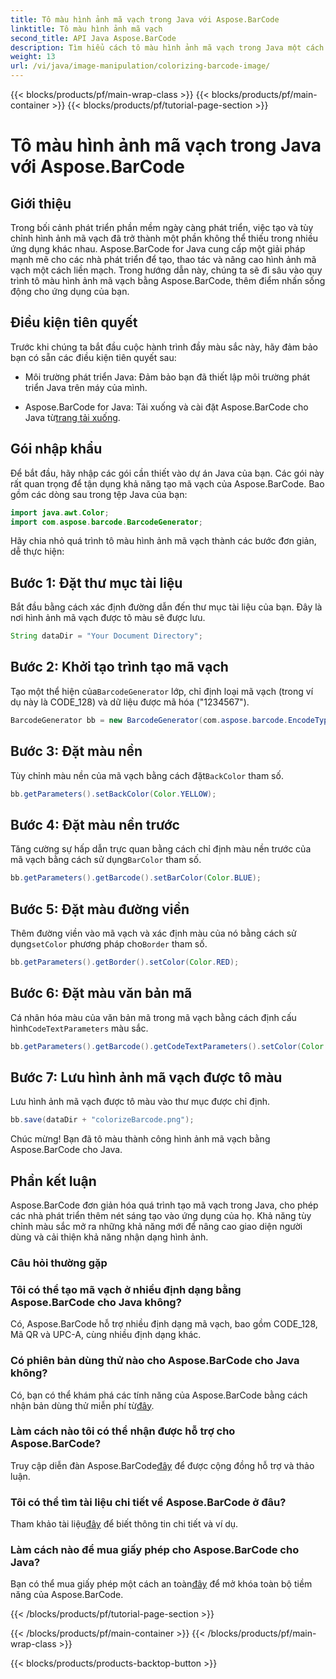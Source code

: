 ```yaml
---
title: Tô màu hình ảnh mã vạch trong Java với Aspose.BarCode
linktitle: Tô màu hình ảnh mã vạch
second_title: API Java Aspose.BarCode
description: Tìm hiểu cách tô màu hình ảnh mã vạch trong Java một cách dễ dàng bằng Aspose.BarCode. Hãy làm theo hướng dẫn từng bước của chúng tôi để có được kết quả sống động và hấp dẫn về mặt hình ảnh.
weight: 13
url: /vi/java/image-manipulation/colorizing-barcode-image/
---
```


{{< blocks/products/pf/main-wrap-class >}}
{{< blocks/products/pf/main-container >}}
{{< blocks/products/pf/tutorial-page-section >}}

# Tô màu hình ảnh mã vạch trong Java với Aspose.BarCode


## Giới thiệu

Trong bối cảnh phát triển phần mềm ngày càng phát triển, việc tạo và tùy chỉnh hình ảnh mã vạch đã trở thành một phần không thể thiếu trong nhiều ứng dụng khác nhau. Aspose.BarCode for Java cung cấp một giải pháp mạnh mẽ cho các nhà phát triển để tạo, thao tác và nâng cao hình ảnh mã vạch một cách liền mạch. Trong hướng dẫn này, chúng ta sẽ đi sâu vào quy trình tô màu hình ảnh mã vạch bằng Aspose.BarCode, thêm điểm nhấn sống động cho ứng dụng của bạn.

## Điều kiện tiên quyết

Trước khi chúng ta bắt đầu cuộc hành trình đầy màu sắc này, hãy đảm bảo bạn có sẵn các điều kiện tiên quyết sau:

- Môi trường phát triển Java: Đảm bảo bạn đã thiết lập môi trường phát triển Java trên máy của mình.

-  Aspose.BarCode for Java: Tải xuống và cài đặt Aspose.BarCode cho Java từ[trang tải xuống](https://releases.aspose.com/barcode/java/).

## Gói nhập khẩu

Để bắt đầu, hãy nhập các gói cần thiết vào dự án Java của bạn. Các gói này rất quan trọng để tận dụng khả năng tạo mã vạch của Aspose.BarCode. Bao gồm các dòng sau trong tệp Java của bạn:

```java
import java.awt.Color;
import com.aspose.barcode.BarcodeGenerator;
```

Hãy chia nhỏ quá trình tô màu hình ảnh mã vạch thành các bước đơn giản, dễ thực hiện:

## Bước 1: Đặt thư mục tài liệu

Bắt đầu bằng cách xác định đường dẫn đến thư mục tài liệu của bạn. Đây là nơi hình ảnh mã vạch được tô màu sẽ được lưu.

```java
String dataDir = "Your Document Directory";
```

## Bước 2: Khởi tạo trình tạo mã vạch

 Tạo một thể hiện của`BarcodeGenerator` lớp, chỉ định loại mã vạch (trong ví dụ này là CODE_128) và dữ liệu được mã hóa ("1234567").

```java
BarcodeGenerator bb = new BarcodeGenerator(com.aspose.barcode.EncodeTypes.CODE_128, "1234567");
```

## Bước 3: Đặt màu nền

 Tùy chỉnh màu nền của mã vạch bằng cách đặt`BackColor` tham số.

```java
bb.getParameters().setBackColor(Color.YELLOW);
```

## Bước 4: Đặt màu nền trước

 Tăng cường sự hấp dẫn trực quan bằng cách chỉ định màu nền trước của mã vạch bằng cách sử dụng`BarColor` tham số.

```java
bb.getParameters().getBarcode().setBarColor(Color.BLUE);
```

## Bước 5: Đặt màu đường viền

 Thêm đường viền vào mã vạch và xác định màu của nó bằng cách sử dụng`setColor` phương pháp cho`Border` tham số.

```java
bb.getParameters().getBorder().setColor(Color.RED);
```

## Bước 6: Đặt màu văn bản mã

 Cá nhân hóa màu của văn bản mã trong mã vạch bằng cách định cấu hình`CodeTextParameters` màu sắc.

```java
bb.getParameters().getBarcode().getCodeTextParameters().setColor(Color.RED);
```

## Bước 7: Lưu hình ảnh mã vạch được tô màu

Lưu hình ảnh mã vạch được tô màu vào thư mục được chỉ định.

```java
bb.save(dataDir + "colorizeBarcode.png");
```

Chúc mừng! Bạn đã tô màu thành công hình ảnh mã vạch bằng Aspose.BarCode cho Java.

## Phần kết luận

Aspose.BarCode đơn giản hóa quá trình tạo mã vạch trong Java, cho phép các nhà phát triển thêm nét sáng tạo vào ứng dụng của họ. Khả năng tùy chỉnh màu sắc mở ra những khả năng mới để nâng cao giao diện người dùng và cải thiện khả năng nhận dạng hình ảnh.

### Câu hỏi thường gặp

### Tôi có thể tạo mã vạch ở nhiều định dạng bằng Aspose.BarCode cho Java không?
Có, Aspose.BarCode hỗ trợ nhiều định dạng mã vạch, bao gồm CODE_128, Mã QR và UPC-A, cùng nhiều định dạng khác.

### Có phiên bản dùng thử nào cho Aspose.BarCode cho Java không?
 Có, bạn có thể khám phá các tính năng của Aspose.BarCode bằng cách nhận bản dùng thử miễn phí từ[đây](https://releases.aspose.com/).

### Làm cách nào tôi có thể nhận được hỗ trợ cho Aspose.BarCode?
 Truy cập diễn đàn Aspose.BarCode[đây](https://forum.aspose.com/c/barcode/13) để được cộng đồng hỗ trợ và thảo luận.

### Tôi có thể tìm tài liệu chi tiết về Aspose.BarCode ở đâu?
 Tham khảo tài liệu[đây](https://reference.aspose.com/barcode/java/) để biết thông tin chi tiết và ví dụ.

### Làm cách nào để mua giấy phép cho Aspose.BarCode cho Java?
 Bạn có thể mua giấy phép một cách an toàn[đây](https://purchase.aspose.com/buy) để mở khóa toàn bộ tiềm năng của Aspose.BarCode.

{{< /blocks/products/pf/tutorial-page-section >}}

{{< /blocks/products/pf/main-container >}}
{{< /blocks/products/pf/main-wrap-class >}}

{{< blocks/products/products-backtop-button >}}

